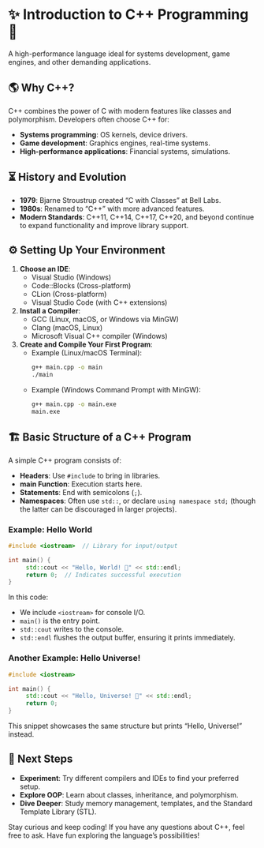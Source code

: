 # ✨ Introduction to C++ Programming 🚀

A high-performance language ideal for systems development, game engines, and other demanding applications.

## 🌎 Why C++?
C++ combines the power of C with modern features like classes and polymorphism. Developers often choose C++ for:
- **Systems programming**: OS kernels, device drivers.
- **Game development**: Graphics engines, real-time systems.
- **High-performance applications**: Financial systems, simulations.

## ⏳ History and Evolution
- **1979**: Bjarne Stroustrup created “C with Classes” at Bell Labs.
- **1980s**: Renamed to “C++” with more advanced features.
- **Modern Standards**: C++11, C++14, C++17, C++20, and beyond continue to expand functionality and improve library support.

## ⚙️ Setting Up Your Environment
1. **Choose an IDE**:
    - Visual Studio (Windows)
    - Code::Blocks (Cross-platform)
    - CLion (Cross-platform)
    - Visual Studio Code (with C++ extensions)
2. **Install a Compiler**:
    - GCC (Linux, macOS, or Windows via MinGW)
    - Clang (macOS, Linux)
    - Microsoft Visual C++ compiler (Windows)
3. **Create and Compile Your First Program**:
    - Example (Linux/macOS Terminal):
      ```bash
      g++ main.cpp -o main
      ./main
      ```
    - Example (Windows Command Prompt with MinGW):
      ```bash
      g++ main.cpp -o main.exe
      main.exe
      ```

## 🏗️ Basic Structure of a C++ Program
A simple C++ program consists of:
- **Headers**: Use `#include` to bring in libraries.
- **main Function**: Execution starts here.
- **Statements**: End with semicolons (`;`).
- **Namespaces**: Often use `std::`, or declare `using namespace std;` (though the latter can be discouraged in larger projects).

### Example: Hello World
```cpp
#include <iostream>  // Library for input/output

int main() {
     std::cout << "Hello, World! 👋" << std::endl;
     return 0;  // Indicates successful execution
}
```
In this code:
- We include `<iostream>` for console I/O.
- `main()` is the entry point.
- `std::cout` writes to the console.
- `std::endl` flushes the output buffer, ensuring it prints immediately.

### Another Example: Hello Universe!
```cpp
#include <iostream>

int main() {
     std::cout << "Hello, Universe! 🌌" << std::endl;
     return 0;
}
```
This snippet showcases the same structure but prints “Hello, Universe!” instead.

## 🌱 Next Steps
- **Experiment**: Try different compilers and IDEs to find your preferred setup.
- **Explore OOP**: Learn about classes, inheritance, and polymorphism.
- **Dive Deeper**: Study memory management, templates, and the Standard Template Library (STL).

Stay curious and keep coding! If you have any questions about C++, feel free to ask. Have fun exploring the language’s possibilities!
